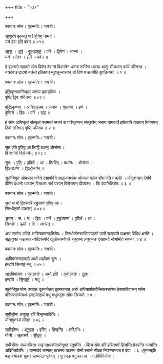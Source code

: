 +++
title = "०३९"

+++


पवमानः सोमः। बृहन्मतिः। गायत्री।

आ॒शुर॑र्ष बृहन्मते॒ परि॑ प्रि॒येण॒ धाम्ना॑ ।  
यत्र॑ दे॒वा इति॒ ब्रव॑न् ॥ ०१॥

आ॒शुः । अ॒र्ष॒ । बृ॒ह॒त्ऽम॒ते॒ । परि॑ । प्रि॒येण॑ । धाम्ना॑ ।  
यत्र॑ । दे॒वाः । इति॑ । ब्रव॑न् ॥

हे बृहन्मते महामते सोम प्रियेण देवानां प्रियतमेन धाम्ना शरीरेण धारया आशुः शीघ्रःसन् पर्यर्ष परिगच्छ । यत्रदेवाइन्द्रादयो वर्तन्ते इतिब्रवन् ब्नुवन्नुच्चारयन् तां दिशं गच्छामीति ब्रुवन्नित्यर्थः ॥ १ ॥

पवमानः सोमः। बृहन्मतिः। गायत्री।

प॒रि॒ष्कृ॒ण्वन्ननि॑ष्कृतं॒ जना॑य या॒तय॒न्निषः॑ ।  
वृ॒ष्टिं दि॒वः परि॑ स्रव ॥ ०२॥

प॒रि॒ऽकृ॒ण्वन् । अनिः॑ऽकृतम् । जना॑य । या॒तय॑न् । इषः॑ ।  
वृ॒ष्टिम् । दि॒वः । परि॑ । स्र॒व॒ ॥

हे सोम अनिष्कृतं संस्कृतं यजमानं स्थानं वा परिष्कृण्वन् संस्कुर्वन् जनाय यागकर्त्रे इषोन्नानि यातयन् निर्गमयन् दिवोन्तरिक्षात् वृष्टिं परिस्रव ॥ २ ॥

पवमानः सोमः। बृहन्मतिः। गायत्री।

सु॒त ए॑ति प॒वित्र॒ आ त्विषिं॒ दधा॑न॒ ओज॑सा ।  
वि॒चक्षा॑णो विरो॒चय॑न् ॥ ०३॥

सु॒तः । ए॒ति॒ । प॒वित्रे॑ । आ । त्विषि॑म् । दधा॑नः । ओज॑सा ।  
वि॒ऽचक्षा॑णः । वि॒ऽरो॒चय॑न् ॥

सुतोभिषुतः सोमःसन् पवित्रे दशापवित्रे आइत्यनर्थकः ओजसा बलेन शीघ्रं एति गच्छति । कीदृशःसन् त्विषिं दीप्तिं दधानो धारयन् विचक्षणः सर्वं पश्यन् विरोचयन् दीपयंश्च । किं देवानितिशेषः ॥ ३ ॥

पवमानः सोमः। बृहन्मतिः। गायत्री।

अ॒यं स यो दि॒वस्परि॑ रघु॒यामा॑ प॒वित्र॒ आ ।  
सिन्धो॑रू॒र्मा व्यक्ष॑रत् ॥ ०४॥

अ॒यम् । सः । यः । दि॒वः । परि॑ । र॒घु॒ऽयामा॑ । प॒वित्रे॑ । आ ।  
सिन्धोः॑ । ऊ॒र्मा । वि । अक्ष॑रत् ॥

अयं ससोमः पवित्रे आसिच्यमानइतिशेषः । सिन्धोर्जलस्राविण्याऊर्मा ऊर्मौ सङ्घाते व्यक्षरत् विविधं क्षरति । सइत्युक्तं कइत्याह-योदिवस्परि द्युलोकस्योपरि रघुयामा लघुगमनः देवप्राप्तौ सोयमिति संबन्धः ॥ ४ ॥

पवमानः सोमः। बृहन्मतिः। गायत्री।

आ॒विवा॑सन्परा॒वतो॒ अथो॑ अर्वा॒वतः॑ सु॒तः ।  
इन्द्रा॑य सिच्यते॒ मधु॑ ॥ ०५॥

आ॒ऽविवा॑सन् । प॒रा॒ऽवतः॑ । अथो॒ इति॑ । अ॒र्वा॒ऽवतः॑ । सु॒तः ।  
इन्द्रा॑य । सि॒च्य॒ते॒ । मधु॑ ॥

सुतोभिषुतःसोमः परावतः दूरनामैतत् दूरस्थानात् अथो अपिचार्वावतोन्तिकस्थांश्च देवानाविवासन् रसेन परिचरणायेत्यर्थः इन्द्रायेन्द्रार्थं मधु मधुसदृशः सोमः सिच्यते ॥ ५ ॥

पवमानः सोमः। बृहन्मतिः। गायत्री।

स॒मी॒ची॒ना अ॑नूषत॒ हरिं॑ हिन्व॒न्त्यद्रि॑भिः ।  
योना॑वृ॒तस्य॑ सीदत ॥ ०६॥

स॒मी॒ची॒नाः । अ॒नू॒ष॒त॒ । हरि॑म् । हि॒न्व॒न्ति॒ । अद्रि॑ऽभिः ।  
योनौ॑ । ऋ॒तस्य॑ । सी॒द॒त॒ ॥

समीचीनाः सम्यगंचिताः सङ्गताःस्तोतारोनूषत स्तुवन्ति । किंच सोमं हरिं हरितवर्णं हिन्वन्ति प्रेरयन्ति गमयन्ति अद्रिभिर्ग्रावभिः । यस्मादेवं तस्मात् ऋतस्य यज्ञस्य योनौ स्थाने सीदत निषण्णाभवत हे देवाः ॥ ६ ॥पुनानइति षळृचं षोडशं सूक्तं ऋष्याद्याः पूर्ववत् । पुनानइत्यनुक्रान्तम् । गतोविनियोगः ।